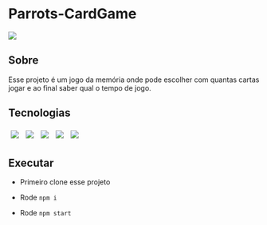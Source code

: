 # Parrots-CardGame

<img src="./images/parrot.gif" atl="aplication video">

## Sobre

Esse projeto é um jogo da memória onde pode escolher com quantas cartas jogar e ao final saber qual o tempo de jogo.

## Tecnologias

<div>
  <img style='margin: 5px;' src="https://img.shields.io/badge/javascript%20-%2320232a.svg?&style=for-the-badge&color=F7DF1E&logo=javascript&logoColor=000000" />
  <img style='margin: 5px;' src="https://img.shields.io/badge/CSS3%20-%2320232a.svg?&style=for-the-badge&color=1572B6&logo=CSS3&logoColor=ffffff"/>
  <img style='margin: 5px;' src="https://img.shields.io/badge/HTML5%20-%2320232a.svg?&style=for-the-badge&color=E34F26&logo=HTML5&logoColor=ffffff"/>
  <img style='margin: 5px;' src="https://img.shields.io/badge/react%20-%2320232a.svg?&style=for-the-badge&color=363636&logo=react&logoColor=q61DAFB"/>
  <img style='margin: 5px;' src="https://img.shields.io/badge/transition%20-%2320232a.svg?&style=for-the-badge&color=1572B6&logo=CSS3&logoColor=ffffff"/>
</div>

## Executar

 - Primeiro clone esse projeto

 - Rode ```npm i```

 - Rode ```npm start```

